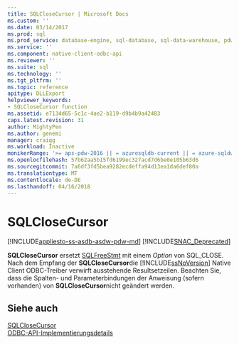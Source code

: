 ```yaml
---
title: SQLCloseCursor | Microsoft Docs
ms.custom: ''
ms.date: 03/14/2017
ms.prod: sql
ms.prod_service: database-engine, sql-database, sql-data-warehouse, pdw
ms.service: ''
ms.component: native-client-odbc-api
ms.reviewer: ''
ms.suite: sql
ms.technology: ''
ms.tgt_pltfrm: ''
ms.topic: reference
apitype: DLLExport
helpviewer_keywords:
- SQLCloseCursor function
ms.assetid: e7134d65-5c1c-4ae2-b119-d9b4b9a42483
caps.latest.revision: 31
author: MightyPen
ms.author: genemi
manager: craigg
ms.workload: Inactive
monikerRange: '>= aps-pdw-2016 || = azuresqldb-current || = azure-sqldw-latest || >= sql-server-2016 || = sqlallproducts-allversions'
ms.openlocfilehash: 57b62aa5b15fd6199ec327acd7d6be0e105b63d6
ms.sourcegitcommit: 7a6df3fd5bea9282ecdeffa94d13ea1da6def80a
ms.translationtype: MT
ms.contentlocale: de-DE
ms.lasthandoff: 04/16/2018
---
```

# <a name="sqlclosecursor"></a>SQLCloseCursor
[!INCLUDE[appliesto-ss-asdb-asdw-pdw-md](../../includes/appliesto-ss-asdb-asdw-pdw-md.md)]
[!INCLUDE[SNAC_Deprecated](../../includes/snac-deprecated.md)]

  **SQLCloseCursor** ersetzt [SQLFreeStmt](../../relational-databases/native-client-odbc-api/sqlfreestmt.md) mit einem *Option* von SQL_CLOSE. Nach dem Empfang der **SQLCloseCursor**die [!INCLUDE[ssNoVersion](../../includes/ssnoversion-md.md)] Native Client ODBC-Treiber verwirft ausstehende Resultsetzeilen. Beachten Sie, dass die Spalten- und Parameterbindungen der Anweisung (sofern vorhanden) von **SQLCloseCursor**nicht geändert werden.  
  
## <a name="see-also"></a>Siehe auch  
 [SQLCloseCursor](http://go.microsoft.com/fwlink/?LinkId=59331)   
 [ODBC-API-Implementierungsdetails](../../relational-databases/native-client-odbc-api/odbc-api-implementation-details.md)  
  
  
